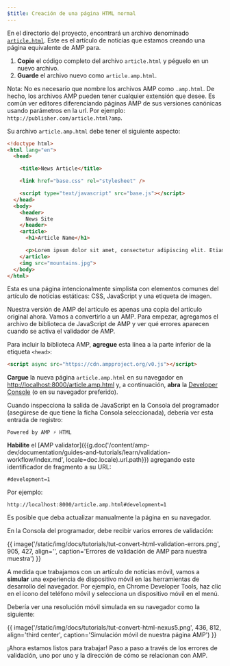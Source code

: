 ```yaml
---
$title: Creación de una página HTML normal
---
```


En el directorio del proyecto, encontrará un archivo denominado [`article.html`](https://github.com/googlecodelabs/accelerated-mobile-pages-foundations/blob/master/article.html). Este es el artículo de noticias que estamos creando una página equivalente de AMP para.

1. **Copie** el código completo del archivo `article.html` y péguelo en un nuevo archivo.
2. **Guarde** el archivo nuevo como `article.amp.html`.

Nota: No es necesario que nombre los archivos AMP como `.amp.html`. De hecho, los archivos AMP pueden tener cualquier extensión que desee. Es común ver editores diferenciando páginas AMP de sus versiones canónicas usando parámetros en la url. Por ejemplo: `http://publisher.com/article.html?amp`.

Su archivo `article.amp.html` debe tener el siguiente aspecto:

```html
<!doctype html>
<html lang="en">
  <head>

    <title>News Article</title>

    <link href="base.css" rel="stylesheet" />

    <script type="text/javascript" src="base.js"></script>
  </head>
  <body>
    <header>
      News Site
    </header>
    <article>
      <h1>Article Name</h1>

      <p>Lorem ipsum dolor sit amet, consectetur adipiscing elit. Etiam egestas tortor sapien, non tristique ligula accumsan eu.</p>
    </article>
    <img src="mountains.jpg">
  </body>
</html>
```

Esta es una página intencionalmente simplista con elementos comunes del artículo de noticias estáticas: CSS, JavaScript y una etiqueta de imagen.

Nuestra versión de AMP del artículo es apenas una copia del artículo original ahora. Vamos a convertirlo a un AMP. Para empezar, agregamos el archivo de biblioteca de JavaScript de AMP y ver qué errores aparecen cuando se activa el validador de AMP.

Para incluir la biblioteca AMP, **agregue** esta línea a la parte inferior de la etiqueta `<head>`:

```html
<script async src="https://cdn.ampproject.org/v0.js"></script>
```

**Cargue** la nueva página `article.amp.html` en su navegador en [http://localhost:8000/article.amp.html](http://localhost:8000/article.amp.html) y, a continuación, **abra** la [Developer Console](https://developer.chrome.com/devtools/docs/console) (o en su navegador preferido).

Cuando inspecciona la salida de JavaScript en la Consola del programador (asegúrese de que tiene la ficha Consola seleccionada), debería ver esta entrada de registro:

```text
Powered by AMP ⚡ HTML
```

**Habilite** el [AMP validator]({{g.doc('/content/amp-dev/documentation/guides-and-tutorials/learn/validation-workflow/index.md', locale=doc.locale).url.path}}) agregando este identificador de fragmento a su URL:

```text
#development=1
```

Por ejemplo:

```text
http://localhost:8000/article.amp.html#development=1
```

Es posible que deba actualizar manualmente la página en su navegador.

En la Consola del programador, debe recibir varios errores de validación:

{{ image('/static/img/docs/tutorials/tut-convert-html-validation-errors.png', 905, 427, align='', caption='Errores de validación de AMP para nuestra muestra') }}

A medida que trabajamos con un artículo de noticias móvil, vamos a **simular** una experiencia de dispositivo móvil en las herramientas de desarrollo del navegador. Por ejemplo, en Chrome Developer Tools, haz clic en el icono del teléfono móvil y selecciona un dispositivo móvil en el menú.

Debería ver una resolución móvil simulada en su navegador como la siguiente:

{{ image('/static/img/docs/tutorials/tut-convert-html-nexus5.png', 436, 812, align='third center', caption='Simulación móvil de nuestra página AMP') }}

¡Ahora estamos listos para trabajar! Paso a paso a través de los errores de validación, uno por uno y la dirección de cómo se relacionan con AMP.
